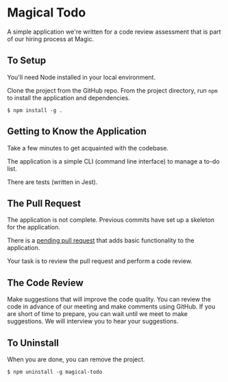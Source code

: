 # Magical Todo

A simple application we're written for a code review assessment that is part of our hiring process at Magic.

## To Setup

You'll need Node installed in your local environment.

Clone the project from the GitHub repo. From the project directory, run `npm` to install the application and dependencies.

```
$ npm install -g .
```

## Getting to Know the Application

Take a few minutes to get acquainted with the codebase.

The application is a simple CLI (command line interface) to manage a to-do list.

There are tests (written in Jest).

## The Pull Request

The application is not complete. Previous commits have set up a skeleton for the application.

There is a [pending pull request](https://github.com/magic-engineering/todo-cli/pull/1) that adds basic functionality to the application.

Your task is to review the pull request and perform a code review.

## The Code Review

Make suggestions that will improve the code quality. You can review the code in advance of our meeting and make comments using GitHub. If you are short of time to prepare, you can wait until we meet to make suggestions. We will interview you to hear your suggestions.

## To Uninstall

When you are done, you can remove the project.

```
$ npm uninstall -g magical-todo
```
